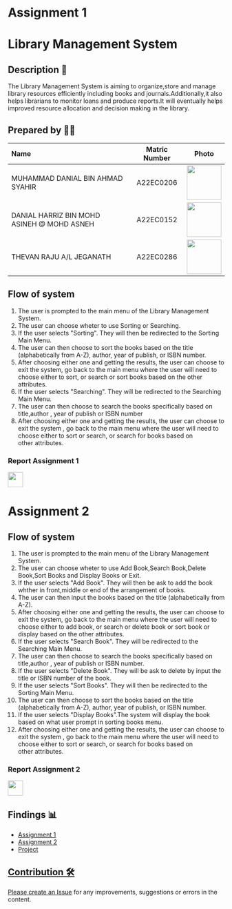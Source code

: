 # Assignment 1

# Library Management System


## Description 📝
The Library Management System is aiming to organize,store and manage library resources efficiently including books and journals.Additionally,it also helps librarians to monitor loans and produce reports.It will eventually helps improved resource allocation and decision making in the library.


## Prepared by 🧑‍💻

| Name             | Matric Number | Photo                                                         |
| :---------------- | :-------------: | :------------------------------------------------------------: |
| MUHAMMAD DANIAL BIN AHMAD SYAHIR   | A22EC0206        | <a href="https://www.freepik.com/icon/graduated_4537051" title="Icon by Trazobanana"><img src="https://avatars.githubusercontent.com/u/129204039?v=4" width=80px, height=80px>     |
| DANIAL HARRIZ BIN MOHD ASINEH @ MOHD ASNEH      | A22EC0152        | <a href="https://www.freepik.com/icon/graduated_4537051" title="Icon by Trazobanana"><img src="https://avatars.githubusercontent.com/u/118705607?v=4" width=80px, height=80px>         |
| THEVAN RAJU A/L JEGANATH       | A22EC0286        | <a href="https://www.freepik.com/icon/graduated_4537051" title="Icon by Trazobanana"><img src="https://avatars.githubusercontent.com/u/128228505?v=4" width=80px, height=80px>         |


## Flow of system
1. The user is prompted to the main menu of the Library Management System.
2. The user can choose wheter to use Sorting or Searching.
3. If the user selects "Sorting". They will then be redirected to the Sorting Main Menu.
4. The user can then choose to sort the books based on the title (alphabetically from A-Z), author, year of publish, or ISBN number.
5. After choosing either one and getting the results, the user can choose to exit the system, go back to the main menu where the user will need to choose either to sort, or search or sort books based on the other attributes.
6. If the user selects "Searching". They will be redirected to the Searching Main Menu.
7. The user can then choose to search the books specifically based on title,author , year of publish or ISBN number
8. After choosing either one and getting the results, the user can choose to exit the system , go back to the main menu where the user will need to choose either to sort or search, or search for books based on other attributes.

<h3>Report Assignment 1</h3>
<a href="https://docs.google.com/document/d/1-DMRS-LltyCGzyDk6D3rWw81yVV4hYLz/edit?usp=sharing&ouid=101274812867810218448&rtpof=true&sd=true"><img src="./images/file.png" width="35px" height="35px" ></a>



# Assignment 2

## Flow of system
1. The user is prompted to the main menu of the Library Management System.
2. The user can choose wheter to use Add Book,Search Book,Delete Book,Sort Books and Display Books or Exit.
3. If the user selects "Add Book". They will then be ask to add the book whther in front,middle or end of the arrangement of books.
4. The user can then input the books based on the title (alphabetically from A-Z).
5. After choosing either one and getting the results, the user can choose to exit the system, go back to the main menu where the user will need to choose either to add book, or search or delete book or sort book or display based on the other attributes.
6. If the user selects "Search Book". They will be redirected to the Searching Main Menu.
7. The user can then choose to search the books specifically based on title,author , year of publish or ISBN number.
8. If the user selects "Delete Book". They will be ask to delete by input the title or ISBN number of the book.
9. If the user selects "Sort Books". They will then be redirected to the Sorting Main Menu.
10. The user can then choose to sort the books based on the title (alphabetically from A-Z), author, year of publish, or ISBN number.
11. If the user selects "Display Books".The system will display the book based on what user prompt in sorting books menu.
12. After choosing either one and getting the results, the user can choose to exit the system , go back to the main menu where the user will need to choose either to sort or search, or search for books based on other attributes.



<h3>Report Assignment 2</h3>
<a href="https://docs.google.com/document/d/1yaubEIA0af3nFRLW_YMNi8R6Q3k3coeb/edit"><img src="./images/file.png" width="35px" height="35px" ></a>


## Findings 📊

- <a href="Assignment1" >Assignment 1 
- <a href="Assignment2" >Assignment 2
- Project

## Contribution 🛠️
Please create an [Issue](https://github.com/jjn7702/SECJ2013-DSA/Submission/Sample/issues) for any improvements, suggestions or errors in the content.
